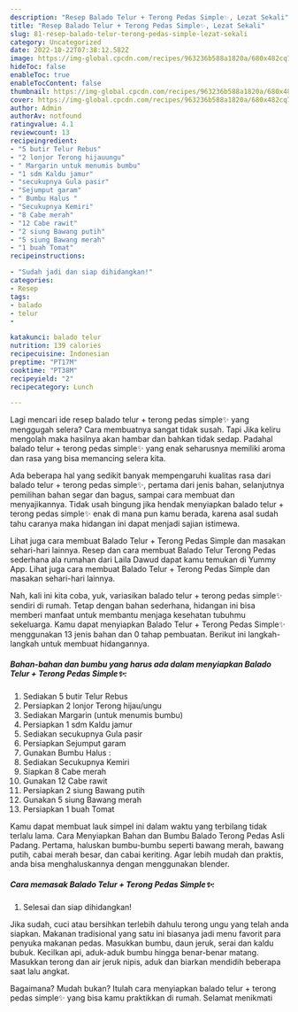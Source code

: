 ```yaml
---
description: "Resep Balado Telur + Terong Pedas Simple✨, Lezat Sekali"
title: "Resep Balado Telur + Terong Pedas Simple✨, Lezat Sekali"
slug: 81-resep-balado-telur-terong-pedas-simple-lezat-sekali
category: Uncategorized
date: 2022-10-22T07:38:12.582Z
image: https://img-global.cpcdn.com/recipes/963236b588a1820a/680x482cq70/balado-telur-terong-pedas-simple-foto-resep-utama.jpg
hideToc: false
enableToc: true
enableTocContent: false
thumbnail: https://img-global.cpcdn.com/recipes/963236b588a1820a/680x482cq70/balado-telur-terong-pedas-simple-foto-resep-utama.jpg
cover: https://img-global.cpcdn.com/recipes/963236b588a1820a/680x482cq70/balado-telur-terong-pedas-simple-foto-resep-utama.jpg
author: Admin
authorAv: notfound
ratingvalue: 4.1
reviewcount: 13
recipeingredient:
- "5 butir Telur Rebus"
- "2 lonjor Terong hijauungu"
- " Margarin untuk menumis bumbu"
- "1 sdm Kaldu jamur"
- "secukupnya Gula pasir"
- "Sejumput garam"
- " Bumbu Halus "
- "Secukupnya Kemiri"
- "8 Cabe merah"
- "12 Cabe rawit"
- "2 siung Bawang putih"
- "5 siung Bawang merah"
- "1 buah Tomat"
recipeinstructions:

- "Sudah jadi dan siap dihidangkan!"
categories:
- Resep
tags:
- balado
- telur
- 

katakunci: balado telur  
nutrition: 139 calories
recipecuisine: Indonesian
preptime: "PT17M"
cooktime: "PT38M"
recipeyield: "2"
recipecategory: Lunch

---
```



Lagi mencari ide resep balado telur + terong pedas simple✨ yang menggugah selera? Cara membuatnya sangat tidak susah. Tapi Jika keliru mengolah maka hasilnya akan hambar dan bahkan tidak sedap. Padahal balado telur + terong pedas simple✨ yang enak seharusnya memiliki aroma dan rasa yang bisa memancing selera kita.


Ada beberapa hal yang sedikit banyak mempengaruhi kualitas rasa dari balado telur + terong pedas simple✨, pertama dari jenis bahan, selanjutnya pemilihan bahan segar dan bagus, sampai cara membuat dan menyajikannya. Tidak usah bingung jika hendak menyiapkan balado telur + terong pedas simple✨ enak di mana pun kamu berada, karena asal sudah tahu caranya maka hidangan ini dapat menjadi sajian istimewa.

Lihat juga cara membuat Balado Telur + Terong Pedas Simple dan masakan sehari-hari lainnya. Resep dan cara membuat Balado Telur Terong Pedas sederhana ala rumahan dari Laila Dawud dapat kamu temukan di Yummy App. Lihat juga cara membuat Balado Telur + Terong Pedas Simple dan masakan sehari-hari lainnya.


Nah, kali ini kita coba, yuk, variasikan balado telur + terong pedas simple✨ sendiri di rumah. Tetap dengan bahan sederhana, hidangan ini bisa memberi manfaat untuk membantu menjaga kesehatan tubuhmu sekeluarga. Kamu dapat menyiapkan Balado Telur + Terong Pedas Simple✨ menggunakan 13 jenis bahan dan 0 tahap pembuatan. Berikut ini langkah-langkah untuk membuat hidangannya.

<!--inarticleads1-->

##### Bahan-bahan dan bumbu yang harus ada dalam menyiapkan Balado Telur + Terong Pedas Simple✨:

1. Sediakan 5 butir Telur Rebus
1. Persiapkan 2 lonjor Terong hijau/ungu
1. Sediakan  Margarin (untuk menumis bumbu)
1. Persiapkan 1 sdm Kaldu jamur
1. Sediakan secukupnya Gula pasir
1. Persiapkan Sejumput garam
1. Gunakan  Bumbu Halus :
1. Sediakan Secukupnya Kemiri
1. Siapkan 8 Cabe merah
1. Gunakan 12 Cabe rawit
1. Persiapkan 2 siung Bawang putih
1. Gunakan 5 siung Bawang merah
1. Persiapkan 1 buah Tomat


Kamu dapat membuat lauk simpel ini dalam waktu yang terbilang tidak terlalu lama. Cara Menyiapkan Bahan dan Bumbu Balado Terong Pedas Asli Padang. Pertama, haluskan bumbu-bumbu seperti bawang merah, bawang putih, cabai merah besar, dan cabai keriting. Agar lebih mudah dan praktis, anda bisa menghaluskannya dengan menggunakan blender. 

<!--inarticleads2-->

##### Cara memasak Balado Telur + Terong Pedas Simple✨:


1. Selesai dan siap dihidangkan!

Jika sudah, cuci atau bersihkan terlebih dahulu terong ungu yang telah anda siapkan. Makanan tradisional yang satu ini biasanya jadi menu favorit para penyuka makanan pedas. Masukkan bumbu, daun jeruk, serai dan kaldu bubuk. Kecilkan api, aduk-aduk bumbu hingga benar-benar matang. Masukkan terong dan air jeruk nipis, aduk dan biarkan mendidih beberapa saat lalu angkat. 

Bagaimana? Mudah bukan? Itulah cara menyiapkan balado telur + terong pedas simple✨ yang bisa kamu praktikkan di rumah. Selamat menikmati
